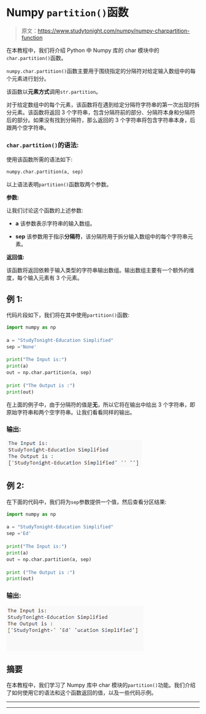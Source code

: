 # Numpy `partition()`函数

> 原文：<https://www.studytonight.com/numpy/numpy-charpartition-function>

在本教程中，我们将介绍 Python 中 Numpy 库的 char 模块中的`char.partition()`函数。

`numpy.char.partition()`函数主要用于围绕指定的分隔符对给定输入数组中的每个元素进行划分。

该函数以**元素方式**调用`str.partition`。

对于给定数组中的每个元素，该函数将在遇到给定分隔符字符串的第一次出现时拆分元素。该函数将返回 3 个字符串，包含分隔符前的部分、分隔符本身和分隔符后的部分。如果没有找到分隔符，那么返回的 3 个字符串将包含字符串本身，后跟两个空字符串。

### `char.partition()`的语法:

使用该函数所需的语法如下:

```py
numpy.char.partition(a, sep)
```

以上语法表明`partition()`函数取两个参数。

**参数:**

让我们讨论这个函数的上述参数:

*   **a**
    该参数表示字符串的输入数组。

*   **sep**
    该参数用于指示**分隔符**，该分隔符用于拆分输入数组中的每个字符串元素。

**返回值:**

该函数将返回依赖于输入类型的字符串输出数组。输出数组主要有一个额外的维度，每个输入元素有 3 个元素。

## 例 1:

代码片段如下，我们将在其中使用`partition()`函数:

```py
import numpy as np 

a = "StudyTonight-Education Simplified"
sep ='None'

print("The Input is:")
print(a)
out = np.char.partition(a, sep) 

print ("The Output is :")
print(out)
```

在上面的例子中，由于分隔符的值是**无**，所以它将在输出中给出 3 个字符串，即原始字符串和两个空字符串。让我们看看同样的输出。

### 输出:

**![numpy char.partition() function example](img/89c798efb75170590282d247c2e4d598.png)**

## 例 2:

在下面的代码中，我们将为`sep`参数提供一个值，然后查看分区结果:

```py
import numpy as np 

a = "StudyTonight-Education Simplified"
sep ='Ed'

print("The Input is:")
print(a)
out = np.char.partition(a, sep) 

print ("The Output is :")
print(out) 
```

### 输出:

![numpy char.partition() function example](img/2a3a0919822a386dee089509e83cbf42.png)

## 摘要

在本教程中，我们学习了 Numpy 库中 char 模块的`partition()`功能。我们介绍了如何使用它的语法和这个函数返回的值，以及一些代码示例。

* * *

* * *